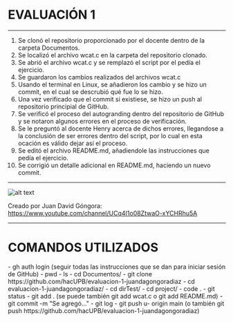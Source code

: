 <h1> EVALUACIÓN 1 </h1>

--------------- --------------- --------------- --------------- --------------- ---------------

1) Se clonó el repositorio proporcionado por el docente dentro de la carpeta Documentos.
2) Se localizó el archivo wcat.c en la carpeta del repositorio clonado.
3) Se abrió el archivo wcat.c y se remplazó el script por el pedía el ejercicio. 
4) Se guardaron los cambios realizados del archivos wcat.c
5) Usando el terminal en Linux, se añadieron los cambio y se hizo un commit, en el cual se descrubió qué fue lo se hizo. 
6) Una vez verificado que el commit si existiese, se hizo un push al repositorio principial de GitHub. 
7) Se verificó el proceso del autogranding dentro del repositorio de GitHub y se notaron algunos errores en el proceso de verificación.
8) Se le preguntó al docente Henry acerca de dichos errores, llegandose a la conclusión de ser errores dentro del script, por lo cual en esta ocación es válido dejar así el proceso.
9) Se editó el archivo README.md, añadiendole las instrucciones que pedía el ejercicio. 
10) Se corrigió un detalle adicional en README.md, haciendo un nuevo commit.

--------------- --------------- --------------- --------------- --------------- ---------------

![alt text](https://i.imgur.com/IdfwVi7.jpg)


Creado por Juan David Góngora: https://www.youtube.com/channel/UCq4I1o08ZtwaO-xYCHRhu5A

--------------- --------------- --------------- --------------- --------------- ---------------

<h1> COMANDOS UTILIZADOS </h1>
- gh auth login (seguir todas las instrucciones que se dan para iniciar sesión de GitHub)
- pwd
- ls
- cd Documentos/
- git clone https://github.com/hacUPB/evaluacion-1-juandagongoradiaz
- cd evaluacion-1-juandagongoradiaz/
- cd dirTest/
- cd project/
- code . 
- git status
- git add . (se puede también git add wcat.c o git add README.md)
- git commit -m "Se agregó..."
- git log
- git push u- origin main (o también git push https://github.com/hacUPB/evaluacion-1-juandagongoradiaz)

 
